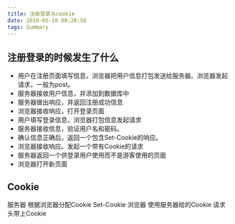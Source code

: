 ```yaml
---
title: 注册登录与cookie
date: 2019-05-10 08:28:58
tags: Summary
---
```


## 注册登录的时候发生了什么

- 用户在注册页面填写信息，浏览器把用户信息打包发送给服务器。浏览器发起请求，一般为post。
- 服务器接收用户信息，并添加到数据库中
- 服务器做出响应，并返回注册成功信息
- 浏览器接收响应，打开登录页面
- 用户填写登录信息，浏览器打包信息发起请求
- 服务器接收信息，验证用户名和密码。
- 确认信息正确后，返回一个包含Set-Cookie的响应。
- 浏览器接收响应。发起一个带有Cookie的请求
- 服务器返回一个供登录用户使用而不是游客使用的页面
- 浏览器打开新页面

## Cookie

服务器
根据浏览器分配Cookie
Set-Cookie
浏览器
使用服务器给的Cookie
请求头带上Cookie